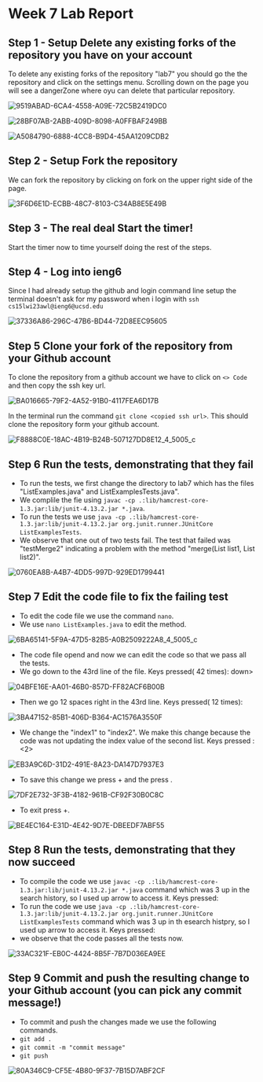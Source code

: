 # Week 7 Lab Report

## Step 1 - Setup Delete any existing forks of the repository you have on your account

To delete any existing forks of the repository "lab7" you should go the the repository and click on the settings menu. Scrolling down on the page you will see a dangerZone where oyu can delete that particular repository.


![9519ABAD-6CA4-4558-A09E-72C5B2419DC0](https://user-images.githubusercontent.com/122580828/221464484-a04e9793-f4d1-4735-bcb8-cbcd42b36174.jpeg)


![28BF07AB-2ABB-409D-8098-A0FFBAF249BB](https://user-images.githubusercontent.com/122580828/221464488-16dd88d9-3ec5-490e-85fb-99e9e8640f4c.jpeg)


![A5084790-6888-4CC8-B9D4-45AA1209CDB2](https://user-images.githubusercontent.com/122580828/221464493-ab543481-da83-4d34-a34e-93ab4deead26.jpeg)


## Step 2 - Setup Fork the repository

 We can fork the repository by clicking on fork on the upper right side of the page.
 
![3F6D6E1D-ECBB-48C7-8103-C34AB8E5E49B](https://user-images.githubusercontent.com/122580828/221464640-7a929bc8-e2d0-4522-95b4-620b27bb2f82.jpeg)


## Step 3 - The real deal Start the timer!

Start the timer now to time yourself doing the rest of the steps.

## Step 4 - Log into ieng6

Since I had already setup the github and login command line setup the terminal doesn't ask for my password when i login with `ssh cs15lwi23awl@ieng6@ucsd.edu` 

![37336A86-296C-47B6-BD44-72D8EEC95605](https://user-images.githubusercontent.com/122580828/221469681-17588010-44d0-44b2-9b5c-fa9a58bb220a.jpeg)



## Step 5 Clone your fork of the repository from your Github account

To clone the repository from a github account we have to click on `<> Code` and then copy the ssh key url.

![BA016665-79F2-4A52-91B0-4117FEA6D17B](https://user-images.githubusercontent.com/122580828/221471816-23361b35-3007-475c-82f2-0d7814728409.jpeg)


In the terminal run the command `git clone <copied ssh url>`. This should clone the repository form your github account.

![F8888C0E-18AC-4B19-B24B-507127DD8E12_4_5005_c](https://user-images.githubusercontent.com/122580828/221469743-35629bf4-2398-4147-a4b2-953e8c8d3c5b.jpeg)




## Step 6 Run the tests, demonstrating that they fail

- To run the tests, we first change the directory to lab7 which has the files "ListExamples.java" and ListExamplesTests.java".
- We complile the fie using `javac -cp .:lib/hamcrest-core-1.3.jar:lib/junit-4.13.2.jar *.java`.
- To run the tests we use `java -cp .:lib/hamcrest-core-1.3.jar:lib/junit-4.13.2.jar org.junit.runner.JUnitCore ListExamplesTests`.
- We observe that one out of two tests fail. The test that failed was "testMerge2" indicating a problem with the method "merge(List<String> list1, List<String> list2)".
  

![0760EA8B-A4B7-4DD5-997D-929ED1799441](https://user-images.githubusercontent.com/122580828/221469792-b8c7412a-b016-4161-b5e3-427278cbabfb.jpeg)


## Step 7 Edit the code file to fix the failing test
  
 - To edit the code file we use the command ` nano `.
 - We use `nano ListExamples.java` to edit the method.

![6BA65141-5F9A-47D5-82B5-A0B2509222A8_4_5005_c](https://user-images.githubusercontent.com/122580828/221470231-94d2e913-bec6-4710-b789-ae099dc0822d.jpeg)

- The code file opend and now we can edit the code so that we pass all the tests.
- We go down to the 43rd line of the file.
Keys pressed(<down> 42 times): <down><down><down><down><down><down><down><down><down><down><down><down><down><down><down><down><down><down><down><down><down><down><down><down><down><down><down><down><down><down><down><down><down><down><down><down><down><down><down><down>down><down>
 
![04BFE16E-AA01-46B0-857D-FF82ACF6B00B](https://user-images.githubusercontent.com/122580828/221470054-5cdf102e-ba3a-46cb-825e-de89a50ca34c.jpeg)

- Then we go 12 spaces right in the 43rd line.
 Keys pressed(<right> 12 times): <right><right><right><right><right><right><right><right><right><right><right><right>

![3BA47152-85B1-406D-B364-AC1576A3550F](https://user-images.githubusercontent.com/122580828/221470043-e1e0531d-3b10-4f67-84ed-6b9ca32dac7c.jpeg)

- We change the "index1" to "index2". We make this change because the code was not updating the index value of the second list.
Keys pressed : <delete><2>
 
![EB3A9C6D-31D2-491E-8A23-DA147D7937E3](https://user-images.githubusercontent.com/122580828/221470064-ca114f69-d0d4-42ac-81a2-0846455caf3e.jpeg)

- To save this change we press <control>+<o> and the press <enter>.

![7DF2E732-3F3B-4182-961B-CF92F30B0C8C](https://user-images.githubusercontent.com/122580828/221470077-964765d4-9734-4c46-9e54-57bbed45701b.jpeg)

- To exit press <control>+<x>.
 
![BE4EC164-E31D-4E42-9D7E-DBEEDF7ABF55](https://user-images.githubusercontent.com/122580828/221470086-fbc6b8c4-e9b2-4990-bf42-747f1e0162a9.jpeg)



## Step 8 Run the tests, demonstrating that they now succeed

- To compile the code we use `javac -cp .:lib/hamcrest-core-1.3.jar:lib/junit-4.13.2.jar *.java` command which was 3 up in the search history, so I used up arrow to access it.
 Keys pressed: <up><up><up><enter>
- To run the code we use `java -cp .:lib/hamcrest-core-1.3.jar:lib/junit-4.13.2.jar org.junit.runner.JUnitCore ListExamplesTests` command which was 3 up in th esearch histpry, so I used up arrow to access it.
 Keys pressed: <up><up><up><enter>
- we observe that the code passes all the tests now.

![33AC321F-EB0C-4424-8B5F-7B7D036EA9EE](https://user-images.githubusercontent.com/122580828/221470093-e08af5bd-d8b3-4eb9-b702-dac88d454e4e.jpeg)


## Step 9 Commit and push the resulting change to your Github account (you can pick any commit message!)
 
- To commit and push the changes made we use the following commands.
- `git add .`
- `git commit -m "commit message"`
- `git push`

![80A346C9-CF5E-4B80-9F37-7B15D7ABF2CF](https://user-images.githubusercontent.com/122580828/221470114-40dd920b-9eee-4a4b-957f-fc6d086ec6ac.jpeg)








